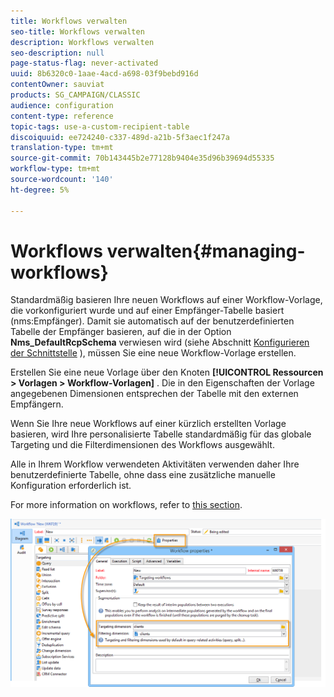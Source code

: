 ```yaml
---
title: Workflows verwalten
seo-title: Workflows verwalten
description: Workflows verwalten
seo-description: null
page-status-flag: never-activated
uuid: 8b6320c0-1aae-4acd-a698-03f9bebd916d
contentOwner: sauviat
products: SG_CAMPAIGN/CLASSIC
audience: configuration
content-type: reference
topic-tags: use-a-custom-recipient-table
discoiquuid: ee724240-c337-489d-a21b-5f3aec1f247a
translation-type: tm+mt
source-git-commit: 70b143445b2e77128b9404e35d96b39694d55335
workflow-type: tm+mt
source-wordcount: '140'
ht-degree: 5%

---
```



# Workflows verwalten{#managing-workflows}

Standardmäßig basieren Ihre neuen Workflows auf einer Workflow-Vorlage, die vorkonfiguriert wurde und auf einer Empfänger-Tabelle basiert (nms:Empfänger). Damit sie automatisch auf der benutzerdefinierten Tabelle der Empfänger basieren, auf die in der Option **Nms_DefaultRcpSchema** verwiesen wird (siehe Abschnitt [Konfigurieren der Schnittstelle](../../configuration/using/configuring-the-interface.md) ), müssen Sie eine neue Workflow-Vorlage erstellen.

Erstellen Sie eine neue Vorlage über den Knoten **[!UICONTROL Ressourcen > Vorlagen > Workflow-Vorlagen]** . Die in den Eigenschaften der Vorlage angegebenen Dimensionen entsprechen der Tabelle mit den externen Empfängern.

Wenn Sie Ihre neue Workflows auf einer kürzlich erstellten Vorlage basieren, wird Ihre personalisierte Tabelle standardmäßig für das globale Targeting und die Filterdimensionen des Workflows ausgewählt.

Alle in Ihrem Workflow verwendeten Aktivitäten verwenden daher Ihre benutzerdefinierte Tabelle, ohne dass eine zusätzliche manuelle Konfiguration erforderlich ist.

For more information on workflows, refer to [this section](../../workflow/using/about-workflows.md).

![](assets/cfg_external_table_workflow.png)

